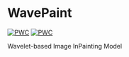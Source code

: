 # WavePaint

[![PWC](https://img.shields.io/endpoint.svg?url=https://paperswithcode.com/badge/wavepaint-resource-efficient-token-mixer-for/image-inpainting-on-imagenet)](https://paperswithcode.com/sota/image-inpainting-on-imagenet?p=wavepaint-resource-efficient-token-mixer-for)
[![PWC](https://img.shields.io/endpoint.svg?url=https://paperswithcode.com/badge/wavepaint-resource-efficient-token-mixer-for/image-inpainting-on-celeba-hq)](https://paperswithcode.com/sota/image-inpainting-on-celeba-hq?p=wavepaint-resource-efficient-token-mixer-for)

Wavelet-based Image InPainting Model
